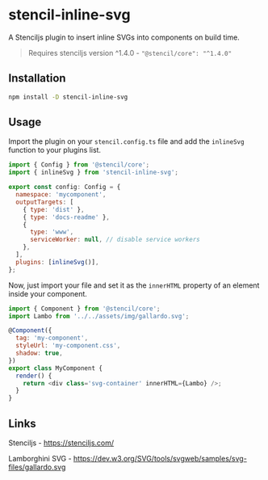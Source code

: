 # stencil-inline-svg

A Stenciljs plugin to insert inline SVGs into components on build time.

> Requires stenciljs version ^1.4.0 - `"@stencil/core": "^1.4.0"`

## Installation

```bash
npm install -D stencil-inline-svg
```

## Usage

Import the plugin on your `stencil.config.ts` file and add the `inlineSvg` function to your plugins list.

```javascript
import { Config } from '@stencil/core';
import { inlineSvg } from 'stencil-inline-svg';

export const config: Config = {
  namespace: 'mycomponent',
  outputTargets: [
    { type: 'dist' },
    { type: 'docs-readme' },
    {
      type: 'www',
      serviceWorker: null, // disable service workers
    },
  ],
  plugins: [inlineSvg()],
};
```

Now, just import your file and set it as the `innerHTML` property of an element inside your component.

```javascript
import { Component } from '@stencil/core';
import Lambo from '../../assets/img/gallardo.svg';

@Component({
  tag: 'my-component',
  styleUrl: 'my-component.css',
  shadow: true,
})
export class MyComponent {
  render() {
    return <div class='svg-container' innerHTML={Lambo} />;
  }
}
```

## Links

Stenciljs - https://stenciljs.com/

Lamborghini SVG - https://dev.w3.org/SVG/tools/svgweb/samples/svg-files/gallardo.svg
